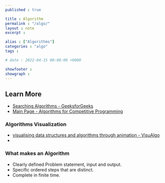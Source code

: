 ```yaml
---
published : true

title : Algorithm
permalink : "/algo/"
layout : note
excerpt : 

alias : ["Algorithms"]
categories : "algo"
tags : 

# date : 2022-04-15 00:00:00 +0000

showfooter : 
showgraph : 
---
```


## Learn More

- [Searching Algorithms - GeeksforGeeks](https://www.geeksforgeeks.org/searching-algorithms/)
- [Main Page - Algorithms for Competitive Programming](https://cp-algorithms.com/)

### Algorithms Visualization

- [visualising data structures and algorithms through animation - VisuAlgo](https://visualgo.net/en)
- 

### What makes an Algorithm

- Clearly defined Problem statement, input and output.
- Specific ordered steps that are distinct.
- Complete in finite time.

